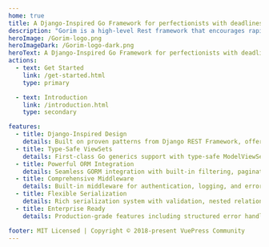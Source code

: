 ```yaml
---
home: true
title: A Django-Inspired Go Framework for perfectionists with deadlines.
description: "Gorim is a high-level Rest framework that encourages rapid development. It is built on top of the Echo framework and provides a robust and flexible foundation for building web applications."
heroImage: /Gorim-logo.png
heroImageDark: /Gorim-logo-dark.png
heroText: A Django-Inspired Go Framework for perfectionists with deadlines.
actions:
  - text: Get Started
    link: /get-started.html
    type: primary

  - text: Introduction
    link: /introduction.html
    type: secondary

features:
  - title: Django-Inspired Design
    details: Built on proven patterns from Django REST Framework, offering a familiar and battle-tested architecture for Go developers.
  - title: Type-Safe ViewSets
    details: First-class Go generics support with type-safe ModelViewSets and serializers for robust API development.
  - title: Powerful ORM Integration
    details: Seamless GORM integration with built-in filtering, pagination, and advanced querying capabilities.
  - title: Comprehensive Middleware
    details: Built-in middleware for authentication, logging, and error handling with panic recovery for production reliability.
  - title: Flexible Serialization
    details: Rich serialization system with validation, nested relationships, and custom field handling.
  - title: Enterprise Ready
    details: Production-grade features including structured error handling, permissions system, and database migrations.

footer: MIT Licensed | Copyright © 2018-present VuePress Community
---
```


[default-theme-home]: https://vuejs.press/reference/default-theme/frontmatter.html#home-page
